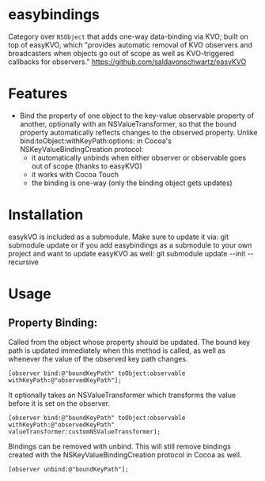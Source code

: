 easybindings
=======

Category over `NSObject` that adds one-way data-binding via KVO; built on top of easyKVO, which "provides automatic removal of KVO observers and broadcasters when objects go out of scope as well as KVO-triggered callbacks for observers." https://github.com/saldavonschwartz/easyKVO

Features
========

- Bind the property of one object to the key-value observable property of another, optionally with an NSValueTransformer, so that the bound property automatically reflects changes to the observed property. Unlike bind:toObject:withKeyPath:options: in Cocoa's NSKeyValueBindingCreation protocol:
  - it automatically unbinds when either observer or observable goes out of scope (thanks to easyKVO)
  - it works with Cocoa Touch
  - the binding is one-way (only the binding object gets updates)

Installation
============

easykVO is included as a submodule. Make sure to update it via: git submodule update
or if you add easybindings as a submodule to your own project and want to update easyKVO as well: git submodule update --init --recursive

Usage
=====

Property Binding:
---------------------
Called from the object whose property should be updated. The bound key path is updated immediately when this method is called, as well as whenever the value of the observed key path changes.
```objc
[observer bind:@"boundKeyPath" toObject:observable withKeyPath:@"observedKeyPath"];
```
It optionally takes an NSValueTransformer which transforms the value before it is set on the observer.
```objc
[observer bind:@"boundKeyPath" toObject:observable withKeyPath:@"observedKeyPath" valueTransformer:customNSValueTransformer];
```
Bindings can be removed with unbind. This will still remove bindings created with the NSKeyValueBindingCreation protocol in Cocoa as well.
```objc
[observer unbind:@"boundKeyPath"];
```

